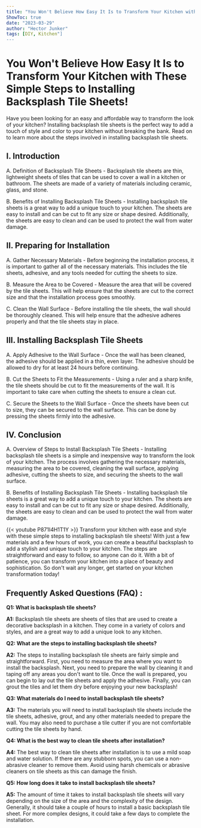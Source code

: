 ```yaml
---
title: "You Won't Believe How Easy It Is to Transform Your Kitchen with These Simple Steps to Installing Backsplash Tile Sheets!"
ShowToc: true 
date: "2023-03-29"
author: "Hector Junker" 
tags: [DIY, Kitchen"]
---
```

# You Won't Believe How Easy It Is to Transform Your Kitchen with These Simple Steps to Installing Backsplash Tile Sheets!

Have you been looking for an easy and affordable way to transform the look of your kitchen? Installing backsplash tile sheets is the perfect way to add a touch of style and color to your kitchen without breaking the bank. Read on to learn more about the steps involved in installing backsplash tile sheets.

## I. Introduction

A. Definition of Backsplash Tile Sheets - Backsplash tile sheets are thin, lightweight sheets of tiles that can be used to cover a wall in a kitchen or bathroom. The sheets are made of a variety of materials including ceramic, glass, and stone.

B. Benefits of Installing Backsplash Tile Sheets - Installing backsplash tile sheets is a great way to add a unique touch to your kitchen. The sheets are easy to install and can be cut to fit any size or shape desired. Additionally, the sheets are easy to clean and can be used to protect the wall from water damage.

## II. Preparing for Installation

A. Gather Necessary Materials - Before beginning the installation process, it is important to gather all of the necessary materials. This includes the tile sheets, adhesive, and any tools needed for cutting the sheets to size.

B. Measure the Area to be Covered - Measure the area that will be covered by the tile sheets. This will help ensure that the sheets are cut to the correct size and that the installation process goes smoothly.

C. Clean the Wall Surface - Before installing the tile sheets, the wall should be thoroughly cleaned. This will help ensure that the adhesive adheres properly and that the tile sheets stay in place.

## III. Installing Backsplash Tile Sheets

A. Apply Adhesive to the Wall Surface - Once the wall has been cleaned, the adhesive should be applied in a thin, even layer. The adhesive should be allowed to dry for at least 24 hours before continuing.

B. Cut the Sheets to Fit the Measurements - Using a ruler and a sharp knife, the tile sheets should be cut to fit the measurements of the wall. It is important to take care when cutting the sheets to ensure a clean cut.

C. Secure the Sheets to the Wall Surface - Once the sheets have been cut to size, they can be secured to the wall surface. This can be done by pressing the sheets firmly into the adhesive.

## IV. Conclusion

A. Overview of Steps to Install Backsplash Tile Sheets - Installing backsplash tile sheets is a simple and inexpensive way to transform the look of your kitchen. The process involves gathering the necessary materials, measuring the area to be covered, cleaning the wall surface, applying adhesive, cutting the sheets to size, and securing the sheets to the wall surface.

B. Benefits of Installing Backsplash Tile Sheets - Installing backsplash tile sheets is a great way to add a unique touch to your kitchen. The sheets are easy to install and can be cut to fit any size or shape desired. Additionally, the sheets are easy to clean and can be used to protect the wall from water damage.

{{< youtube P871I4H1T1Y >}} 
Transform your kitchen with ease and style with these simple steps to installing backsplash tile sheets! With just a few materials and a few hours of work, you can create a beautiful backsplash to add a stylish and unique touch to your kitchen. The steps are straightforward and easy to follow, so anyone can do it. With a bit of patience, you can transform your kitchen into a place of beauty and sophistication. So don't wait any longer, get started on your kitchen transformation today!

## Frequently Asked Questions (FAQ) :
**Q1: What is backsplash tile sheets?**

**A1:** Backsplash tile sheets are sheets of tiles that are used to create a decorative backsplash in a kitchen. They come in a variety of colors and styles, and are a great way to add a unique look to any kitchen.

**Q2: What are the steps to installing backsplash tile sheets?**

**A2:** The steps to installing backsplash tile sheets are fairly simple and straightforward. First, you need to measure the area where you want to install the backsplash. Next, you need to prepare the wall by cleaning it and taping off any areas you don't want to tile. Once the wall is prepared, you can begin to lay out the tile sheets and apply the adhesive. Finally, you can grout the tiles and let them dry before enjoying your new backsplash!

**Q3: What materials do I need to install backsplash tile sheets?**

**A3:** The materials you will need to install backsplash tile sheets include the tile sheets, adhesive, grout, and any other materials needed to prepare the wall. You may also need to purchase a tile cutter if you are not comfortable cutting the tile sheets by hand.

**Q4: What is the best way to clean tile sheets after installation?**

**A4:** The best way to clean tile sheets after installation is to use a mild soap and water solution. If there are any stubborn spots, you can use a non-abrasive cleaner to remove them. Avoid using harsh chemicals or abrasive cleaners on tile sheets as this can damage the finish.

**Q5: How long does it take to install backsplash tile sheets?**

**A5:** The amount of time it takes to install backsplash tile sheets will vary depending on the size of the area and the complexity of the design. Generally, it should take a couple of hours to install a basic backsplash tile sheet. For more complex designs, it could take a few days to complete the installation.





